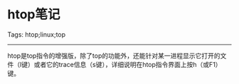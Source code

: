 # htop笔记
Tags: htop;linux;top

------

htop是top指令的增强版，除了top的功能外，还能针对某一进程显示它打开的文件（l键）或者它的trace信息（s键），详细说明在htop指令界面上按h（或F1）键。